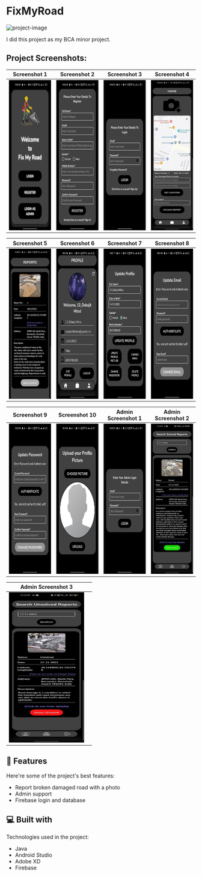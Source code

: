 # FixMyRoad

![project-image](https://socialify.git.ci/Debojit-mitra/Fix-My-Road/image?font=Inter&language=1&name=1&owner=1&pattern=Floating%20Cogs&theme=Auto)

I did this project as my BCA minor project.

## Project Screenshots:

| Screenshot 1 | Screenshot 2 | Screenshot 3 | Screenshot 4 |
| --- | --- | --- | --- |
| <img src="https://github.com/Debojit-mitra/Fix-My-Road/blob/master/Images/Main/Picture1.jpg?raw=true" alt="Screenshot 1" width="200" height="400"/> | <img src="https://github.com/Debojit-mitra/Fix-My-Road/blob/master/Images/Main/Picture2.jpg?raw=true" alt="Screenshot 2" width="200" height="400"/> | <img src="https://github.com/Debojit-mitra/Fix-My-Road/blob/master/Images/Main/Picture3.jpg?raw=true" alt="Screenshot 3" width="200" height="400"/> | <img src="https://github.com/Debojit-mitra/Fix-My-Road/blob/master/Images/Main/Picture4.jpg?raw=true" alt="Screenshot 4" width="200" height="400"/> |

| Screenshot 5 | Screenshot 6 | Screenshot 7 | Screenshot 8 |
| --- | --- | --- | --- |
| <img src="https://github.com/Debojit-mitra/Fix-My-Road/blob/master/Images/Main/Picture5.jpg?raw=true" alt="Screenshot 5" width="200" height="400"/> | <img src="https://github.com/Debojit-mitra/Fix-My-Road/blob/master/Images/Main/Picture6.jpg?raw=true" alt="Screenshot 6" width="200" height="400"/> | <img src="https://github.com/Debojit-mitra/Fix-My-Road/blob/master/Images/Main/Picture7.jpg?raw=true" alt="Screenshot 7" width="200" height="400"/> | <img src="https://github.com/Debojit-mitra/Fix-My-Road/blob/master/Images/Main/Picture8.jpg?raw=true" alt="Screenshot 8" width="200" height="400"/> |

| Screenshot 9 | Screenshot 10 | Admin Screenshot 1 | Admin Screenshot 2 |
| --- | --- | --- | --- |
| <img src="https://github.com/Debojit-mitra/Fix-My-Road/blob/master/Images/Main/Picture9.jpg?raw=true" alt="Screenshot 9" width="200" height="400"/> | <img src="https://github.com/Debojit-mitra/Fix-My-Road/blob/master/Images/Main/Picture10.jpg?raw=true" alt="Screenshot 10" width="200" height="400"/> | <img src="https://github.com/Debojit-mitra/Fix-My-Road/blob/master/Images/admin/Picture1.jpg?raw=true" alt="Admin Screenshot 1" width="200" height="400"/> | <img src="https://github.com/Debojit-mitra/Fix-My-Road/blob/master/Images/admin/Picture2.jpg?raw=true" alt="Admin Screenshot 2" width="200" height="400"/> |

| Admin Screenshot 3 | |
| --- | --- |
| <img src="https://github.com/Debojit-mitra/Fix-My-Road/blob/master/Images/admin/Picture3.jpg?raw=true" alt="Admin Screenshot 3" width="200" height="400"/> | |
 
## 🧐 Features

Here're some of the project's best features:

* Report broken damaged road with a photo
* Admin support
* Firebase login and database

## 💻 Built with

Technologies used in the project:

* Java
* Android Studio
* Adobe XD
* Firebase
